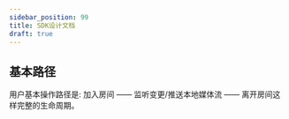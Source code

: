 ```yaml
---
sidebar_position: 99
title: SDK设计文档
draft: true
---
```


## 基本路径

用户基本操作路径是: 加入房间 —— 监听变更/推送本地媒体流 —— 离开房间这样完整的生命周期。
